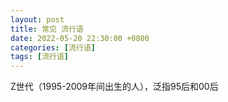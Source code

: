 ```yaml
---
layout: post
title: 常见 流行语
date: 2022-05-20 22:30:00 +0800
categories: [流行语]
tags: [流行语]
---
```

Z世代（1995-2009年间出生的人），泛指95后和00后